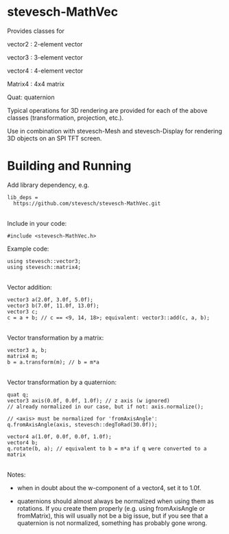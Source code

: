 # stevesch-MathVec

Provides classes for

  vector2 : 2-element vector

  vector3 : 3-element vector

  vector4 : 4-element vector

  Matrix4 : 4x4 matrix

  Quat: quaternion


Typical operations for 3D rendering are provided for each of the above classes (transformation, projection, etc.).

Use in combination with stevesch-Mesh and stevesch-Display for rendering 3D objects on an SPI TFT screen.
# Building and Running

Add library dependency, e.g.

```
lib_deps = 
  https://github.com/stevesch/stevesch-MathVec.git
```

<br/>
Include in your code:

```
#include <stevesch-MathVec.h>
```

Example code:
```
using stevesch::vector3;
using stevesch::matrix4;
```

<br/>
Vector addition:

```
vector3 a(2.0f, 3.0f, 5.0f);
vector3 b(7.0f, 11.0f, 13.0f);
vector3 c;
c = a + b; // c == <9, 14, 18>; equivalent: vector3::add(c, a, b);
```

<br/>
Vector transformation by a matrix:

```
vector3 a, b;
matrix4 m;
b = a.transform(m); // b = m*a
```

<br/>
Vector transformation by a quaternion:

```
quat q;
vector3 axis(0.0f, 0.0f, 1.0f); // z axis (w ignored)
// already normalized in our case, but if not: axis.normalize();

// <axis> must be normalized for 'fromAxisAngle':
q.fromAxisAngle(axis, stevesch::degToRad(30.0f));

vector4 a(1.0f, 0.0f, 0.0f, 1.0f);
vector4 b;
q.rotate(b, a); // equivalent to b = m*a if q were converted to a matrix
```
<br/>
Notes:

- when in doubt about the w-component of a vector4, set it to 1.0f.

- quaternions should almost always be normalized when using them as rotations.  If you create them properly (e.g. using fromAxisAngle or fromMatrix), this will usually not be a big issue, but if you see that a quaternion is not normalized, something has probably gone wrong.
